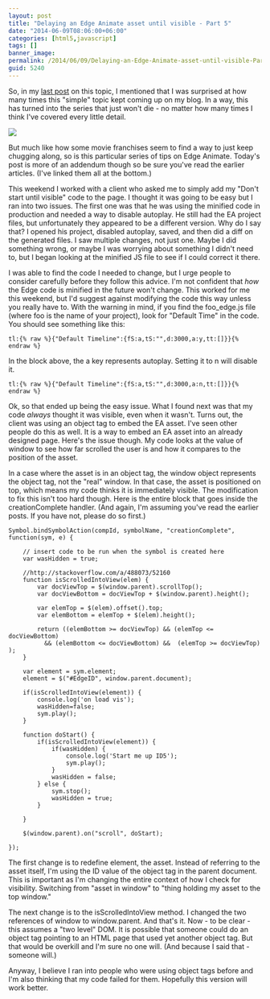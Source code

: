 ```yaml
---
layout: post
title: "Delaying an Edge Animate asset until visible - Part 5"
date: "2014-06-09T08:06:00+06:00"
categories: [html5,javascript]
tags: []
banner_image: 
permalink: /2014/06/09/Delaying-an-Edge-Animate-asset-until-visible-Part-5
guid: 5240
---
```


<p>
So, in my <a href="http://www.raymondcamden.com/index.cfm/2013/12/6/Delaying-an-Edge-Animate-asset-until-visible--Part-4">last post</a> on this topic, I mentioned that I was surprised at how many times this "simple" topic kept coming up on my blog. In a way, this has turned into the series that just won't die - no matter how many times I think I've covered every little detail.
</p>

<p>
<img src="https://static.raymondcamden.com/images/Friday_the_13th_part_4.jpg" />
</p>
<!--more-->
<p>
But much like how some movie franchises seem to find a way to just keep chugging along, so is this particular series of tips on Edge Animate. Today's post is more of an addendum though so be sure you've read the earlier articles. (I've linked them all at the bottom.)
</p>

<p>
This weekend I worked with a client who asked me to simply add my "Don't start until visible" code to the page. I thought it was going to be easy but I ran into two issues. The first one was that he was using the minified code in production and needed a way to disable autoplay. He still had the EA project files, but unfortunately they appeared to be a different version. Why do I say that? I opened his project, disabled autoplay, saved, and then did a diff on the generated files. I saw multiple changes, not just one. Maybe I did something wrong, or maybe I was worrying about something I didn't need to, but I began looking at the minified JS file to see if I could correct it there. 
</p>

<p>
I was able to find the code I needed to change, but I urge people to consider carefully before they follow this advice. I'm not confident that <i>how</i> the Edge code is minified in the future won't change. This worked for me this weekend, but I'd suggest against modifying the code this way unless you really have to. With the warning in mind, if you find the foo_edge.js file (where foo is the name of your project), look for "Default Time" in the code. You should see something like this:
</p>

<pre><code class="language-javascript">tl:{% raw %}{"Default Timeline":{fS:a,tS:"",d:3000,a:y,tt:[]}}{% endraw %}</code></pre>

<p>
In the block above, the a key represents autoplay. Setting it to n will disable it. 
</p>

<pre><code class="language-javascript">tl:{% raw %}{"Default Timeline":{fS:a,tS:"",d:3000,a:n,tt:[]}}{% endraw %}</code></pre>

<p>
Ok, so that ended up being the easy issue. What I found next was that my code <i>always</i> thought it was visible, even when it wasn't. Turns out, the client was using an object tag to embed the EA asset. I've seen other people do this as well. It is a way to embed an EA asset into an already designed page. Here's the issue though. My code looks at the value of window to see how far scrolled the user is and how it compares to the position of the asset.
</p>

<p>
In a case where the asset is in an object tag, the window object represents the object tag, not the "real" window. In that case, the asset is positioned on top, which means my code thinks it is immediately visible. The modification to fix this isn't too hard though. Here is the entire block that goes inside the creationComplete handler. (And again, I'm assuming you've read the earlier posts. If you have not, please do so first.)
</p>

<pre><code class="language-javascript">Symbol.bindSymbolAction(compId, symbolName, "creationComplete", function(sym, e) {

	// insert code to be run when the symbol is created here
	var wasHidden = true;

	//http://stackoverflow.com/a/488073/52160
	function isScrolledIntoView(elem) {
		var docViewTop = $(window.parent).scrollTop();
		var docViewBottom = docViewTop + $(window.parent).height();

		var elemTop = $(elem).offset().top;
		var elemBottom = elemTop + $(elem).height();

		return ((elemBottom &gt;= docViewTop) && (elemTop &lt;= docViewBottom)
		  && (elemBottom &lt;= docViewBottom) &&  (elemTop &gt;= docViewTop) );
	}		  

	var element = sym.element;
	element = $("#EdgeID", window.parent.document);

	if(isScrolledIntoView(element)) {
		console.log('on load vis');
		wasHidden=false;
		sym.play();
	}

	function doStart() {
		if(isScrolledIntoView(element)) {
			if(wasHidden) {
				console.log('Start me up ID5');	
				sym.play();
			}
			wasHidden = false;
		} else {
			sym.stop();
			wasHidden = true;
		}

	}

	$(window.parent).on("scroll", doStart);

});
</code></pre>

<p>
The first change is to redefine element, the asset. Instead of referring to the asset itself, I'm using the ID value of the object tag in the parent document. This is important as I'm changing the entire context of how I check for visibility. Switching from "asset in window" to "thing holding my asset to the top window." 
</p>

<p>
The next change is to the isScrolledIntoView method. I changed the two references of window to window.parent. And that's it. Now - to be clear - this assumes a "two level" DOM. It is possible that someone could do an object tag pointing to an HTML page that used yet another object tag. But that would be overkill and I'm sure no one will. (And because I said that - someone will.)
</p>

<p>
Anyway, I believe I ran into people who were using object tags before and I'm also thinking that my code failed for them. Hopefully this version will work better.
</p>